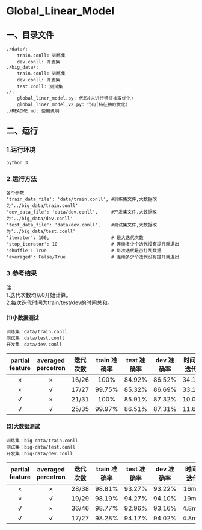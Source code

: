 # Global_Linear_Model
## 一、目录文件
    ./data/:
        train.conll: 训练集
        dev.conll: 开发集
    ./big_data/:
        train.conll: 训练集
        dev.conll: 开发集
        test.conll: 测试集
    ./:
        global_liner_model.py: 代码(未进行特征抽取优化)
        global_liner_model_v2.py: 代码(特征抽取优化)
    ./README.md: 使用说明

## 二、运行
### 1.运行环境
    python 3
### 2.运行方法
    各个参数
    'train_data_file': 'data/train.conll', #训练集文件,大数据改为'../big_data/train.conll'
    'dev_data_file': 'data/dev.conll',     #开发集文件,大数据改为'../big_data/dev.conll'
    'test_data_file': 'data/dev.conll',    #测试集文件,大数据改为'../big_data/test.conll'
    'iterator': 100,                       # 最大迭代次数
    'stop_iterator': 10                    # 连续多少个迭代没有提升就退出
    'shuffle': True                        # 每次迭代是否打乱数据
    'averaged': False/True                 # 连续多少个迭代没有提升就退出

    
### 3.参考结果
注：</br>
1.迭代次数均从0开始计算。</br>
2.每次迭代时间为train/test/dev的时间总和。</br>

#### (1)小数据测试
```
训练集：data/train.conll
测试集：data/test.conll
开发集：data/dev.conll
```
| partial feature | averaged percetron | 迭代次数  | train 准确率 | test 准确率 | dev 准确率  | 时间/迭代 |
| :-------------: | :----------------: | :------: | :----------: | :--------: | :---------: | :-------: |
|        ×        |         ×          |  16/26   |    100%      |   84.92%   |   86.52%    |   34.1s   |
|        ×        |         √          |  17/27   |    99.75%    |   85.32%   |   86.69%    |   33.1s   |
|        √        |         ×          |  21/31   |    100%      |   85.91%   |   87.32%    |   10.0s   |
|        √        |         √          |  25/35   |    99.97%    |   86.51%   |   87.31%    |   11.6s   |

#### (2)大数据测试
```
训练集：big-data/train.conll
测试集：big-data/test.conll
开发集：big-data/dev.conll
```
| partial feature | averaged percetron | 迭代次数  | train 准确率 | test 准确率 | dev 准确率  | 时间/迭代 |
| :-------------: | :----------------: | :------: | :----------: | :--------: | :---------: | :-------: |
|        ×        |         ×          |  28/38   |    98.81%    |   93.27%   |   93.22%    |   16min   |
|        ×        |         √          |  19/29   |    98.19%    |   94.27%   |   94.10%    |   19min   |
|        √        |         ×          |  36/46   |    98.77%    |   92.96%   |   93.16%    |  4.8min   |
|        √        |         √          |  17/27   |    98.28%    |   94.17%   |   94.02%    |  4.8min   |
